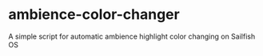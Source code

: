 # ambience-color-changer
A simple script for automatic ambience highlight color changing on Sailfish OS
